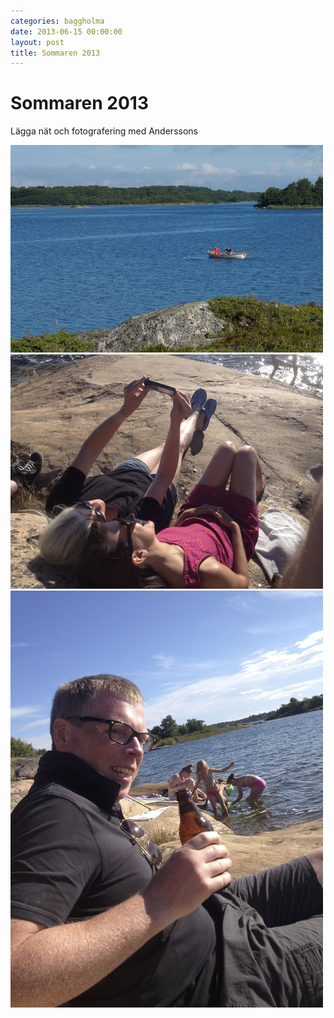 ```yaml
---
categories: baggholma
date: 2013-06-15 00:00:00
layout: post
title: Sommaren 2013
---
```


# Sommaren 2013


Lägga nät och fotografering med Anderssons

![](/assets/111175853636_0.jpg)
![](/assets/111175853636_1.jpg)
![](/assets/111175853636_2.jpg)